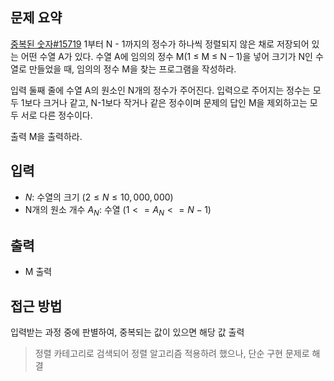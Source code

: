 ## 문제 요약
[중복된 숫자#15719](https://www.acmicpc.net/problem/15719)
1부터 N - 1까지의 정수가 하나씩 정렬되지 않은 채로 저장되어 있는 어떤 수열 A가 있다. 수열 A에 임의의 정수 M(1 ≤ M ≤ N – 1)을 넣어 크기가 N인 수열로 만들었을 때, 임의의 정수 M을 찾는 프로그램을 작성하라.

입력
둘째 줄에 수열 A의 원소인 N개의 정수가 주어진다. 입력으로 주어지는 정수는 모두 1보다 크거나 같고, N-1보다 작거나 같은 정수이며 문제의 답인 M을 제외하고는 모두 서로 다른 정수이다.

출력
M을 출력하라.

## 입력
- $N$: 수열의 크기 $(2 ≤ N ≤ 10,000,000)$
- N개의 원소 개수 $A_N$: 수열 $(1 <= A_N <= N-1)$

## 출력
- M 출력

## 접근 방법
입력받는 과정 중에 판별하여, 중복되는 값이 있으면 해당 값 출력
> 정렬 카테고리로 검색되어 정렬 알고리즘 적용하려 했으나, 단순 구현 문제로 해결